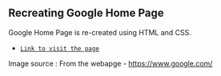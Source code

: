 ## Recreating Google Home Page
Google Home Page is re-created using HTML and CSS.
- [`Link to visit the page`](https://usha-725.github.io/html-css/recreating-google-home-page/)

Image source : From the  webapge - https://www.google.com/